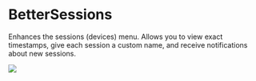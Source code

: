 # BetterSessions

Enhances the sessions (devices) menu. Allows you to view exact timestamps, give each session a custom name, and receive notifications about new sessions.

![](https://github.com/Vendicated/Yuricord/assets/9750071/4a44b617-bb8f-4dcb-93f1-b7d2575ed3d8)


